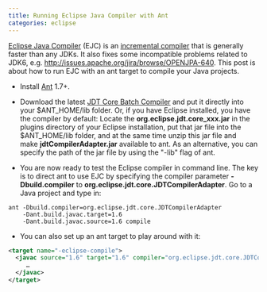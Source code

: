 ```yaml
---
title: Running Eclipse Java Compiler with Ant
categories: eclipse
---
```


[Eclipse Java Compiler][1] (EJC) is an [incremental compiler][2] that is generally faster than any JDKs. 
It also fixes some incompatible problems related to JDK6, e.g. <http://issues.apache.org/jira/browse/OPENJPA-640>. 
This post is about how to run EJC with an ant target to compile your Java projects.

* Install [Ant][3] 1.7+.

* Download the latest [JDT Core Batch Compiler][4] 
and put it directly into your $ANT_HOME/lib folder. 
Or, if you have Eclipse installed, you have the compiler by default:
Locate the **org.eclipse.jdt.core_xxx.jar** in the plugins directory of your Eclipse installation, 
put that jar file into the $ANT_HOME/lib folder,
and at the same time unzip this jar file and make **jdtCompilerAdapter.jar** available to ant.
As an alternative, you can specify the path of the jar file by using the "-lib" flag of ant.

* You are now ready to test the Eclipse compiler in command line. 
The key is to direct ant to use EJC by specifying the compiler parameter **-Dbuild.compiler** to **org.eclipse.jdt.core.JDTCompilerAdapter**. 
Go to a Java project and type in:

```
ant -Dbuild.compiler=org.eclipse.jdt.core.JDTCompilerAdapter
    -Dant.build.javac.target=1.6
    -Dant.build.javac.source=1.6 compile
```

* You can also set up an ant target to play around with it:

```xml
<target name="-eclipse-compile">
  <javac source="1.6" target="1.6" compiler="org.eclipse.jdt.core.JDTCompilerAdapter">
     …
  </javac>
</target>
```


[1]: http://www.eclipse.org/jdt/core/index.php
[2]: http://en.wikipedia.org/wiki/Incremental_compiler
[3]: http://ant.apache.org
[4]: http://download.eclipse.org/eclipse/downloads/drops/R-3.6.1-201009090800/index.php#JDTSDK
